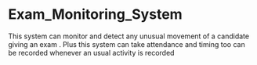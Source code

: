# Exam_Monitoring_System
This system can monitor and detect any unusual movement of a candidate giving an exam . Plus this system can take attendance and timing too can be recorded whenever an usual activity is recorded
